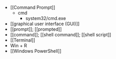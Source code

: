 - [[Command Prompt]]
    - cmd
        - system32/cmd.exe
- [[graphical user interface (GUI)]]
- [[prompt]]; [[prompted]]
- [[command]]; [[shell command]]; [[shell script]]
- [[Terminal]]
- Win + R
- [[Windows PowerShell]]
